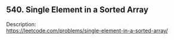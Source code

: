 ## 540. Single Element in a Sorted Array

Description:  
https://leetcode.com/problems/single-element-in-a-sorted-array/
